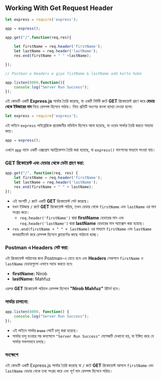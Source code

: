## **Working With Get Request Header**

```jsx
let express = require('express');

app = express();

app.get("/",function(req,res){
    
    let firstName = req.header('firstName');
    let lastName = req.header('lastName');
    res.end(firstName + " " +lastName);

});

// Postman e Headers e giye fistName & lastName add korte hobe

app.listen(8000,function(){
    console.log("Server Run Success");
});
```

এই কোডটি একটি **Express.js** সার্ভার তৈরি করেছে, যা একটি নির্দিষ্ট রুটে **GET** রিকোয়েস্ট গ্রহণ করে **হেডার থেকে ইউজারের নাম** নিয়ে রেসপন্স হিসেবে পাঠায়। নিচে প্রতিটি অংশের বাংলা ব্যাখ্যা দেওয়া হলো:

```jsx
let express = require('express');

```

এই লাইনে `express` লাইব্রেরিকে প্রয়োজনীয় মডিউল হিসেবে আনা হয়েছে, যা ওয়েব সার্ভার তৈরি করতে সাহায্য করে।

```jsx
app = express();

```

এখানে `app` নামে একটি এক্সপ্রেস অ্যাপ্লিকেশন তৈরি করা হয়েছে, যা `express()` ফাংশনের মাধ্যমে পাওয়া যায়।

### GET রিকোয়েস্ট এবং হেডার থেকে ডেটা গ্রহণ করা:

```jsx
app.get("/", function(req, res) {
    let firstName = req.header('firstName');
    let lastName = req.header('lastName');
    res.end(firstName + " " + lastName);
});

```

- এই অংশটি `/` রুটে একটি **GET** রিকোয়েস্ট সেট করেছে।
- যখন ইউজার `/` রুটে **GET** রিকোয়েস্ট পাঠায়, তখন হেডার থেকে `firstName` এবং `lastName` এর মান সংগ্রহ করে।
    - `req.header('firstName')` দ্বারা **firstName** হেডারের মান এবং `req.header('lastName')` দ্বারা **lastName** হেডারের মান অ্যাক্সেস করা হয়েছে।
- `res.end(firstName + " " + lastName)` এর মাধ্যমে `firstName` এবং `lastName` কনক্যাটিনেট করে রেসপন্স হিসেবে ক্লায়েন্টের কাছে পাঠানো হচ্ছে।

### Postman এ Headers সেট করা:

এই রিকোয়েস্ট পাঠানোর জন্য Postman-এ যেতে হবে এবং **Headers** সেকশনে `firstName` ও `lastName` হেডারগুলো এভাবে অ্যাড করতে হবে:

- **firstName:** Nirob
- **lastName:** Mahfuz

এরপর **GET** রিকোয়েস্ট পাঠালে রেসপন্স হিসেবে **"Nirob Mahfuz"** রিটার্ন হবে।

### সার্ভার চালানো:

```jsx
app.listen(8000, function() {
    console.log("Server Run Success");
});

```

- এই লাইনে সার্ভার **৮০০০** পোর্টে চালু করা হয়েছে।
- সার্ভার চালু হওয়ার পর কনসোলে `"Server Run Success"` মেসেজটি দেখানো হয়, যা ইঙ্গিত করে যে সার্ভার সফলভাবে চলছে।

### সংক্ষেপে

এই কোডটি একটি Express.js সার্ভার তৈরি করেছে যা `/` রুটে **GET** রিকোয়েস্ট আসলে `firstName` এবং `lastName` হেডার থেকে তথ্য সংগ্রহ করে এবং পূর্ণ নাম রেসপন্স হিসেবে পাঠায়।